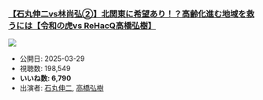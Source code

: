 ### [【石丸伸二vs林尚弘②】北関東に希望あり！？高齢化進む地域を救うには【令和の虎vs ReHacQ高橋弘樹】](https://www.youtube.com/watch?v=q6hUERB1bb0)
[![](https://img.youtube.com/vi/q6hUERB1bb0/sddefault.jpg)](https://www.youtube.com/watch?v=q6hUERB1bb0)
-   公開日: 2025-03-29
-   視聴数: 198,549
-   **いいね数: 6,790**
-   出演者: [石丸伸二](/rehacq_fan/people/石丸伸二 "wikilink"), [高橋弘樹](/rehacq_fan/people/高橋弘樹 "wikilink")
